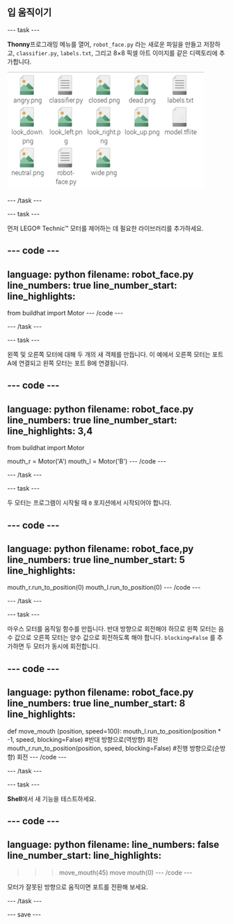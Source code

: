 ## 입 움직이기

--- task ---

**Thonny**프로그래밍 메뉴를 열어, `robot_face.py` 라는 새로운 파일을 만들고 저장하고, `classifier.py`, `labels.txt`, 그리고 8×8 픽셀 아트 이미지를 같은 디렉토리에 추가합니다.

![robots_face.py가 저장되어야 하는 위치를 보여주는 파일 구조](images/file_structure.png)

--- /task ---

--- task ---

먼저 LEGO® Technic™ 모터를 제어하는 데 필요한 라이브러리를 추가하세요.

--- code ---
---
language: python filename: robot_face.py line_numbers: true line_number_start:
line_highlights:
---
from buildhat import Motor --- /code ---

--- /task ---

--- task ---

왼쪽 및 오른쪽 모터에 대해 두 개의 새 객체를 만듭니다. 이 예에서 오른쪽 모터는 포트 A에 연결되고 왼쪽 모터는 포트 B에 연결됩니다.

--- code ---
---
language: python filename: robot_face.py line_numbers: true line_number_start:
line_highlights: 3,4
---
from buildhat import Motor

mouth_r = Motor('A') mouth_l = Motor('B') --- /code ---

--- /task ---

--- task ---

두 모터는 프로그램이 시작될 때 `0` 포지션에서 시작되어야 합니다.

--- code ---
---
language: python filename: robot_face,py line_numbers: true line_number_start: 5
line_highlights:
---

mouth_r.run_to_position(0) mouth_l.run_to_position(0) --- /code ---

--- /task ---

--- task ---

마우스 모터를 움직일 함수를 만듭니다. 반대 방향으로 회전해야 하므로 왼쪽 모터는 음수 값으로 오른쪽 모터는 양수 값으로 회전하도록 해야 합니다. `blocking=False` 를 추가하면 두 모터가 동시에 회전합니다.

--- code ---
---
language: python filename: robot_face.py line_numbers: true line_number_start: 8
line_highlights:
---
def move_mouth (position, speed=100): mouth_l.run_to_position(position * -1, speed, blocking=False) #반대 방향으로(역방향) 회전 mouth_r.run_to_position(position, speed, blocking=False) #진행 방향으로(순방향) 회전 --- /code ---

--- /task ---

--- task ---

**Shell**에서 새 기능을 테스트하세요.

--- code ---
---
language: python filename: line_numbers: false line_number_start:
line_highlights:
---
> > > move_mouth(45) move mouth(0) --- /code ---

모터가 잘못된 방향으로 움직이면 포트를 전환해 보세요.

--- /task ---

--- save ---
